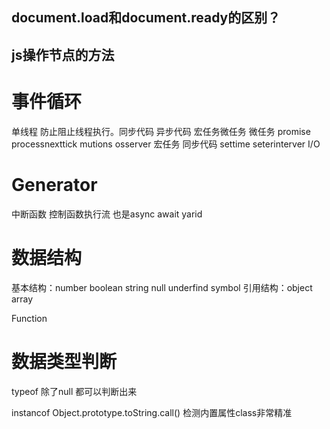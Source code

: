
## document.load和document.ready的区别？
## js操作节点的方法

# 事件循环
单线程 防止阻止线程执行。同步代码 异步代码 宏任务微任务
微任务 promise  processnexttick mutions osserver
宏任务 同步代码 settime seterinterver I/O

# Generator 
中断函数 控制函数执行流  也是async await yarid

# 数据结构
基本结构：number boolean string null underfind symbol
引用结构：object array 

Function

# 数据类型判断
typeof 除了null 都可以判断出来

instancof   Object.prototype.toString.call()  检测内置属性class非常精准
